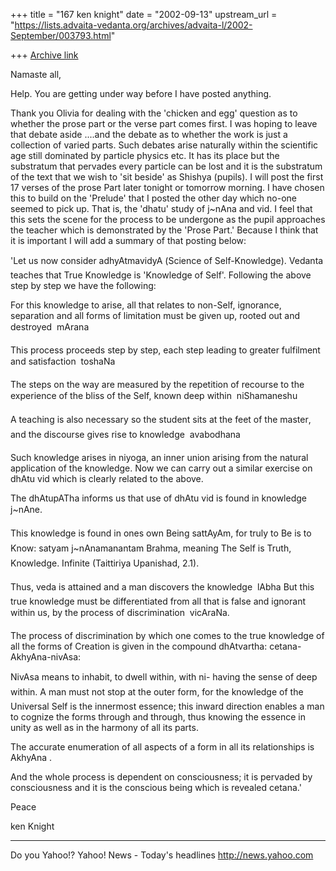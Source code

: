 +++
title = "167 ken knight"
date = "2002-09-13"
upstream_url = "https://lists.advaita-vedanta.org/archives/advaita-l/2002-September/003793.html"

+++
[Archive link](https://lists.advaita-vedanta.org/archives/advaita-l/2002-September/003793.html)

Namaste all,

Help. You are getting under way before I have posted
anything.

Thank you Olivia for dealing with the 'chicken and
egg' question as to whether the prose part or the
verse part comes first. I was hoping to leave that
debate aside ....and the debate as to whether the work
is just a collection of varied parts.  Such debates
arise naturally within the scientific age still
dominated by particle physics etc.  It has its place
but the substratum that pervades every particle can be
lost and it is the substratum of the text that we wish
to 'sit beside' as Shishya  (pupils).
I will post the first 17 verses of the prose Part
later tonight or tomorrow morning.  I have chosen this
to build on the 'Prelude' that I posted the other day
which no-one seemed to pick up. That is, the 'dhatu'
study of j~nAna and vid.
I feel that this sets the scene for the process to be
undergone as the pupil approaches the teacher which is
demonstrated by the 'Prose Part.'  Because I think
that it is important I will add a summary of that
posting below:

'Let us now consider adhyAtmavidyA (Science of
Self-Knowledge). Vedanta teaches that True Knowledge
is 'Knowledge of Self'. Following the above step by
step we have the following:

For this knowledge to arise, all that relates to
non-Self, ignorance, separation and all forms of
limitation must be given up, rooted out and destroyed
 mArana

This process proceeds step by step, each step leading
to greater fulfilment and satisfaction  toshaNa

The steps on the way are measured by the repetition of
recourse to the experience of the bliss of the Self,
known deep within  niShamaneshu

A teaching is also necessary so the student sits at
the feet of the master, and the discourse gives rise
to knowledge  avabodhana

Such knowledge arises in niyoga, an inner union
arising from the natural application of the knowledge.
Now we can carry out a similar exercise on  dhAtu  vid
which is clearly related to the above.

The dhAtupATha informs us that use of dhAtu  vid is
found in knowledge  j~nAne.

This knowledge is found in ones own Being sattAyAm,
for truly to Be is to Know: satyam j~nAnamanantam
Brahma, meaning The Self is Truth, Knowledge.
Infinite (Taittiriya
Upanishad, 2.1).

Thus, veda is attained and a man discovers the
knowledge  lAbha
But this true knowledge must be differentiated from
all that is false and ignorant within us, by the
process of discrimination  vicAraNa.

The process of discrimination by which one comes to
the true knowledge of all the forms of Creation is
given in the compound dhAtvartha:
cetana-AkhyAna-nivAsa:

NivAsa means to inhabit, to dwell within, with ni-
having the sense of deep within. A man must not stop
at the outer form, for the knowledge of the Universal
Self is the innermost essence; this inward direction
enables a man to cognize the forms through and
through, thus knowing the essence in unity as well as
in the harmony of all its parts.

The accurate enumeration of all aspects of a form in
all its relationships is AkhyAna  .

And the whole process is dependent on consciousness;
it is pervaded by consciousness and it is the
conscious being which is revealed cetana.'

Peace


ken Knight





__________________________________________________
Do you Yahoo!?
Yahoo! News - Today's headlines
http://news.yahoo.com

